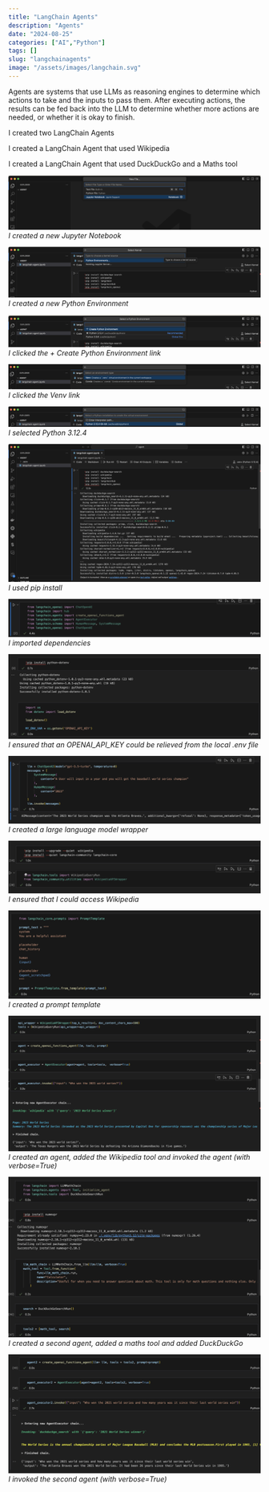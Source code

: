 ```yaml
---
title: "LangChain Agents"
description: "Agents"
date: "2024-08-25"
categories: ["AI","Python"]
tags: []
slug: "langchainagents"
image: "/assets/images/langchain.svg"
---
```




Agents are systems that use LLMs as reasoning engines to determine which actions to take and the inputs to pass them. After executing actions, the results can be fed back into the LLM to determine whether more actions are needed, or whether it is okay to finish.

I created two LangChain Agents

I created a LangChain Agent that used Wikipedia 

I created a LangChain Agent that used DuckDuckGo and a Maths tool

![](/assets/images/langchainagents/screenshot-2024-08-25-at-4.44.32pm-2136x464.png)
*I created a new Jupyter Notebook*

![](/assets/images/langchainagents/screenshot-2024-08-25-at-4.45.51pm-2136x429.png)
*I created a new Python Environment*

![](/assets/images/langchainagents/screenshot-2024-08-25-at-4.46.29pm-2136x279.png)
*I clicked the + Create Python Environment link*

![](/assets/images/langchainagents/screenshot-2024-08-25-at-4.47.01pm-2136x210.png)
*I clicked the Venv link*

![](/assets/images/langchainagents/screenshot-2024-08-25-at-4.47.26pm-2136x175.png)
*I selected Python 3.12.4*

![](/assets/images/langchainagents/screenshot-2024-08-25-at-4.48.12pm-2136x1170.png)
*I used pip install*

![](/assets/images/langchainagents/screenshot-2024-08-25-at-4.50.45pm-2136x323.png)
*I imported dependencies*

![](/assets/images/langchainagents/screenshot-2024-08-25-at-4.57.23pm-2136x717.png)
*I ensured that an OPENAI_API_KEY could be relieved from the local .env file*

![](/assets/images/langchainagents/screenshot-2024-08-25-at-4.58.00pm-2136x575.png)
*I created a large language model wrapper*

![](/assets/images/langchainagents/screenshot-2024-08-25-at-5.03.41pm-2136x446.png)
*I ensured that I could access Wikipedia*

![](/assets/images/langchainagents/screenshot-2024-08-25-at-5.38.10pm-1536x538.png)
*I created a prompt template*

![](/assets/images/langchainagents/screenshot-2024-08-25-at-6.10.49pm-2136x1147.png)
*I created an agent, added the Wikipedia tool and invoked the agent (with verbose=True)*

![](/assets/images/langchainagents/screenshot-2024-08-25-at-5.39.14pm-1536x974.png)
*I created a second agent, added a maths tool and added DuckDuckGo*

![](/assets/images/langchainagents/screenshot-2024-08-25-at-5.39.53pm-1536x722.png)
*I invoked the second agent (with verbose=True)*